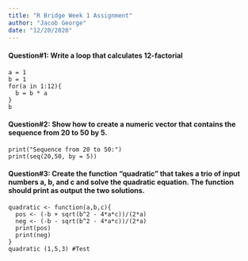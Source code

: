 ```yaml
---
title: "R Bridge Week 1 Assignment"
author: "Jacob George"
date: "12/20/2020"
---
```







#### Question#1: Write a loop that calculates 12-factorial 
```
a = 1
b = 1
for(a in 1:12){
  b = b * a
}
b
```

#### Question#2: Show how to create a numeric vector that contains the sequence from 20 to 50 by 5.
```
print("Sequence from 20 to 50:")
print(seq(20,50, by = 5))
```


#### Question#3: Create the function “quadratic” that takes a trio of input numbers a, b, and c and solve the quadratic equation. The function should  print as output the two solutions.
```
quadratic <- function(a,b,c){
  pos <- (-b + sqrt(b^2 - 4*a*c))/(2*a)
  neg <- (-b - sqrt(b^2 - 4*a*c))/(2*a)
  print(pos)
  print(neg)
}
quadratic (1,5,3) #Test 
```
















